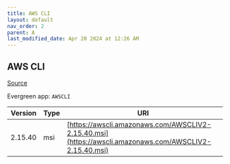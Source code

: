 ```yaml
---
title: AWS CLI
layout: default
nav_order: 2
parent: A
last_modified_date: Apr 20 2024 at 12:26 AM
---
```


## AWS CLI

[Source](https://github.com/aws/aws-cli/)

Evergreen app: `AWSCLI`

| Version | Type | URI                                                                                                    |
| ------- | ---- | ------------------------------------------------------------------------------------------------------ |
| 2.15.40 | msi  | [https://awscli.amazonaws.com/AWSCLIV2-2.15.40.msi](https://awscli.amazonaws.com/AWSCLIV2-2.15.40.msi) |
